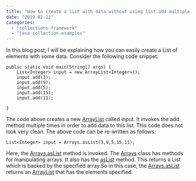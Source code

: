 ```yaml
---
title: "How to create a list with data without using list.add multiple times"
date: "2019-02-12"
categories: 
  - "collections-framework"
  - "java-collection-examples"
---
```


In this blog post, I will be explaining how you can easily create a List of elements with some data. Consider the following code snippet:

````
public static void main(String[] args) { 
    List<Integer> input = new ArrayList<Integer>(); 
    input.add(3); 
    input.add(9); 
    input.add(5); 
    input.add(15); 
    input.add(11);

}
````

The code above creates a new [ArrayList](https://docs.oracle.com/javase/8/docs/api/java/util/ArrayList.html) called input. It invokes the add method multiple times in order to add data to this list. This code does not look very clean. The above code can be re-written as follows:

````
List<Integer> input = Arrays.asList(3,9,5,15,11);
````

Here, the [Arrays.asList](https://docs.oracle.com/javase/8/docs/api/java/util/Arrays.html#asList-T...-) method is invoked. The [Arrays](https://docs.oracle.com/javase/8/docs/api/java/util/Arrays.html) class has methods for manipulating arrays. It also has the [asList](https://docs.oracle.com/javase/8/docs/api/java/util/Arrays.html#asList-T...-) method. This returns a List which is backed by the specified array.So in this case, the [Arrays.asList](https://docs.oracle.com/javase/8/docs/api/java/util/Arrays.html#asList-T...-) returns an [ArrayList](https://docs.oracle.com/javase/8/docs/api/java/util/ArrayList.html) that has the elements specified.
